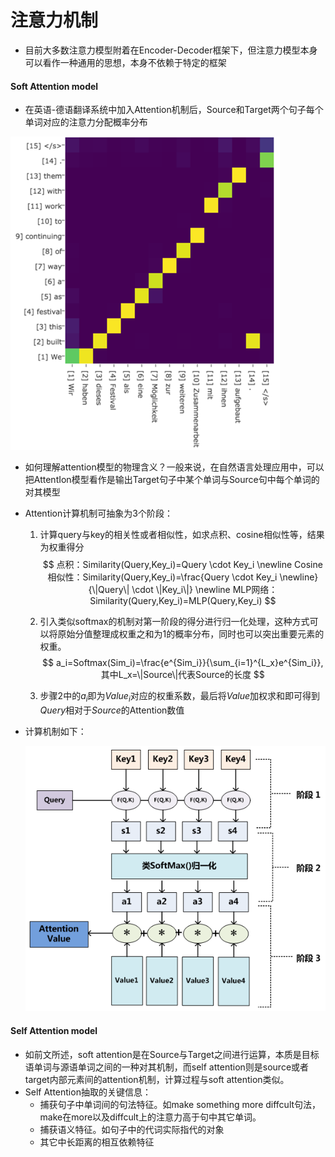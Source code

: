 # 注意力机制

- 目前大多数注意力模型附着在Encoder-Decoder框架下，但注意力模型本身可以看作一种通用的思想，本身不依赖于特定的框架

#### Soft Attention model

- 在英语-德语翻译系统中加入Attention机制后，Source和Target两个句子每个单词对应的注意力分配概率分布

![](dependencies\v2-cfa6cd2cd4a855d165b16ad0f51cee90_r.png)

- 如何理解attention模型的物理含义？一般来说，在自然语言处理应用中，可以把AttentIon模型看作是输出Target句子中某个单词与Source句中每个单词的对其模型

- Attention计算机制可抽象为3个阶段：

  1. 计算query与key的相关性或者相似性，如求点积、cosine相似性等，结果为权重得分
     $$
     点积：Similarity(Query,Key_i)=Query \cdot Key_i \newline
     Cosine相似性：Similarity(Query,Key_i)=\frac{Query \cdot Key_i \newline}{\|Query\| \cdot \|Key_i\|} \newline
     MLP网络：Similarity(Query,Key_i)=MLP(Query,Key_i)
     $$

  2. 引入类似softmax的机制对第一阶段的得分进行归一化处理，这种方式可以将原始分值整理成权重之和为1的概率分布，同时也可以突出重要元素的权重。
     $$
     a_i=Softmax(Sim_i)=\frac{e^{Sim_i}}{\sum_{i=1}^{L_x}e^{Sim_i}},其中L_x=\|Source\|代表Source的长度
     $$

  3. 步骤2中的$a_i$即为$Value_i$对应的权重系数，最后将$Value$加权求和即可得到$Query$相对于$Source$的Attention数值

- 计算机制如下：

  ![](dependencies\v2-07c4c02a9bdecb23d9664992f142eaa5_r.png)

#### Self Attention model

- 如前文所述，soft attention是在Source与Target之间进行运算，本质是目标语单词与源语单词之间的一种对其机制，而self attention则是source或者target内部元素间的attention机制，计算过程与soft attention类似。
- Self Attention抽取的关键信息：
  - 捕获句子中单词间的句法特征。如make something more diffcult句法，make在more以及diffcult上的注意力高于句中其它单词。
  - 捕获语义特征。如句子中的代词实际指代的对象
  - 其它中长距离的相互依赖特征